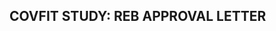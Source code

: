 ## COVFIT STUDY: REB APPROVAL LETTER

<object data="/covfit/docs/assets/shelbysturrock-covfit-approval-letter.pdf" width="500" height="500" type="application/pdf"></object>
